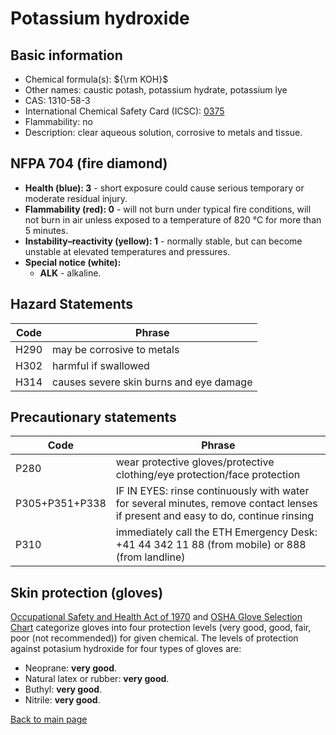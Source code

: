 # Potassium hydroxide

## Basic information

- Chemical formula(s): ${\rm KOH}$
- Other names: caustic potash, potassium hydrate, potassium lye
- CAS: 1310-58-3
- International Chemical Safety Card (ICSC): [0375](https://inchem.org/documents/icsc/icsc/eics0357.htm)
- Flammability: no
- Description: clear aqueous solution, corrosive to metals and tissue.

## NFPA 704 (fire diamond)

- **Health (blue): 3** - short exposure could cause serious temporary or moderate residual injury.
- **Flammability (red): 0** - will not burn under typical fire conditions, will not burn in air unless exposed to a temperature of 820 °C for more than 5 minutes.
- **Instability–reactivity (yellow): 1** - normally stable, but can become unstable at elevated temperatures and pressures.
- **Special notice (white):**
	- **ALK** - alkaline.

## Hazard Statements

| Code | Phrase                                  |
| ---- | --------------------------------------- |
| H290 | may be corrosive to metals              |
| H302 | harmful if swallowed                    |
| H314 | causes severe skin burns and eye damage |

## Precautionary statements

| Code           | Phrase                                                                                                                           |
| -------------- | -------------------------------------------------------------------------------------------------------------------------------- |
| P280           | wear protective gloves/protective clothing/eye protection/face protection                                                        |
| P305+P351+P338 | IF IN EYES: rinse continuously with water for several minutes, remove contact lenses if present and easy to do, continue rinsing |
| P310           | immediately call the ETH Emergency Desk: +41 44 342 11 88 (from mobile) or 888 (from landline)                                   |

## Skin protection (gloves)

[Occupational Safety and Health Act of 1970](https://www.osha.gov/sites/default/files/publications/osha3151.pdf) and [OSHA Glove Selection Chart](https://safety.fsu.edu/safety_manual/OSHA%20Glove%20Selection%20Chart.pdf) categorize gloves into four protection levels (very good, good, fair, poor (not recommended)) for given chemical. The levels of protection against potasium hydroxide for four types of gloves are:

- Neoprane: **very good**.
- Natural latex or rubber: **very good**.
- Buthyl: **very good**.
- Nitrile: **very good**.

[Back to main page](https://github.com/Global-Health-Engineering/wet-lab-chemicals)
